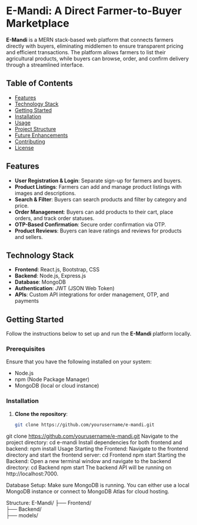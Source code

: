 # E-Mandi: A Direct Farmer-to-Buyer Marketplace

**E-Mandi** is a MERN stack-based web platform that connects farmers directly with buyers, eliminating middlemen to ensure transparent pricing and efficient transactions. The platform allows farmers to list their agricultural products, while buyers can browse, order, and confirm delivery through a streamlined interface.

## Table of Contents
- [Features](#features)
- [Technology Stack](#technology-stack)
- [Getting Started](#getting-started)
- [Installation](#installation)
- [Usage](#usage)
- [Project Structure](#project-structure)
- [Future Enhancements](#future-enhancements)
- [Contributing](#contributing)
- [License](#license)

## Features
- **User Registration & Login**: Separate sign-up for farmers and buyers.
- **Product Listings**: Farmers can add and manage product listings with images and descriptions.
- **Search & Filter**: Buyers can search products and filter by category and price.
- **Order Management**: Buyers can add products to their cart, place orders, and track order statuses.
- **OTP-Based Confirmation**: Secure order confirmation via OTP.
- **Product Reviews**: Buyers can leave ratings and reviews for products and sellers.

## Technology Stack
- **Frontend**: React.js, Bootstrap, CSS
- **Backend**: Node.js, Express.js
- **Database**: MongoDB
- **Authentication**: JWT (JSON Web Token)
- **APIs**: Custom API integrations for order management, OTP, and payments

## Getting Started
Follow the instructions below to set up and run the **E-Mandi** platform locally.

### Prerequisites
Ensure that you have the following installed on your system:
- Node.js
- npm (Node Package Manager)
- MongoDB (local or cloud instance)

### Installation
1. **Clone the repository**:
   ```bash
   git clone https://github.com/yourusername/e-mandi.git

git clone https://github.com/yourusername/e-mandi.git
Navigate to the project directory:
cd e-mandi
Install dependencies for both frontend and backend:
npm install
Usage
Starting the Frontend: Navigate to the frontend directory and start the frontend server:
cd Frontend
npm start
Starting the Backend: Open a new terminal window and navigate to the backend directory:
cd Backend
npm start
The backend API will be running on http://localhost:7000.

Database Setup: Make sure MongoDB is running. You can either use a local MongoDB instance or connect to MongoDB Atlas for cloud hosting.

Structure:
E-Mandi/
├── Frontend/            
├── Backend/             
├── models/             
